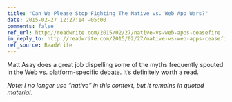 ```yaml
---
title: "Can We Please Stop Fighting The Native vs. Web App Wars?"
date: 2015-02-27 12:27:14 -05:00
comments: false
ref_url: http://readwrite.com/2015/02/27/native-vs-web-apps-ceasefire
in_reply_to: http://readwrite.com/2015/02/27/native-vs-web-apps-ceasefire
ref_source: ReadWrite
---
```


Matt Asay does a great job dispelling some of the myths frequently spouted in the Web vs. platform-specific debate. It’s definitely worth a read.

_Note: I no longer use “native” in this context, but it remains in quoted material._

